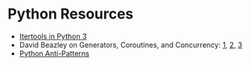 # Python Resources

* [Itertools in Python 3](https://realpython.com/python-itertools/)
* David Beazley on Generators, Coroutines, and Concurrency: [1](http://www.dabeaz.com/generators/), [2](http://www.dabeaz.com/coroutines/), [3](http://www.dabeaz.com/finalgenerator/)
* [Python Anti-Patterns](https://docs.quantifiedcode.com/python-anti-patterns/index.html#)

